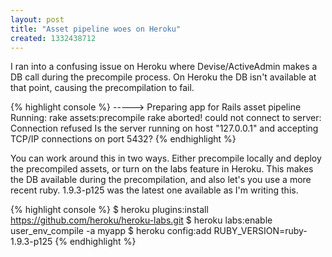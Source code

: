 ```yaml
---
layout: post
title: "Asset pipeline woes on Heroku"
created: 1332438712
---
```


I ran into a confusing issue on Heroku where Devise/ActiveAdmin makes a
DB call during the precompile process. On Heroku the DB isn't available
at that point, causing the precompilation to fail.

{% highlight console %}
-----> Preparing app for Rails asset pipeline
       Running: rake assets:precompile
       rake aborted!
       could not connect to server: Connection refused
       Is the server running on host "127.0.0.1" and accepting
       TCP/IP connections on port 5432?
{% endhighlight %}

You can work around this in two ways. Either precompile locally and
deploy the precompiled assets, or turn on the labs feature in Heroku. 
This makes the DB available during the precompilation, and also let's
you use a more recent ruby. 1.9.3-p125 was the latest one available as
I'm writing this.

{% highlight console %}
$ heroku plugins:install https://github.com/heroku/heroku-labs.git
$ heroku labs:enable user_env_compile -a myapp
$ heroku config:add RUBY_VERSION=ruby-1.9.3-p125
{% endhighlight %}

